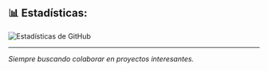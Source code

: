 

## 📊 Estadísticas:

![Estadísticas de GitHub](https://github-readme-stats.vercel.app/api?username=FzTeis&show_icons=true&theme=radical)

---
_Siempre buscando colaborar en proyectos interesantes._
